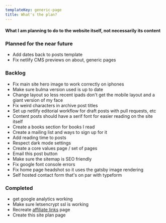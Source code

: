 ```yaml
---
templateKey: generic-page
title: What's the plan?
---
```


#### What I am planning to do to the website itself, not necessarily its content

### Planned for the near future

* Add dates back to posts template
* Fix netlify CMS previews on about, generic pages

### Backlog

* Fix main site hero image to work correctly on iphones
* Make sure bulma version used is up to date 
* Change layout so less recent ipads don't get the mobile layout and a giant version of my face
* Fix weird characters in archive post titles
* Set up netlify editorial workflow for draft posts with pull requests, etc
* Content posts should have a serif font for easier reading on the site itself
* Create a books section for books I read
* Create a mailing list and ways to sign up for it
* Add reading time to posts
* Respect dark mode settings
* Create a core values page / set of pages
* Email this post button
* Make sure the sitemap is SEO friendly
* Fix google font console errors
* Fix home page headshot so it uses the gatsby image rendering
* Self hosted contact form that's on par with typeform


### Completed

* get google analytics working
* Make sure letsencrypt ssl is working
* Recreate [affiliate links](/affiliate-links) page
* Create this site plan page

